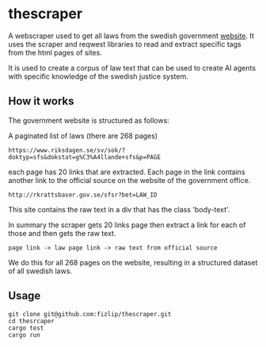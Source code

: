 # thescraper

A webscraper used to get all laws from the swedish government [website](https://www.riksdagen.se/sv/sok/?doktyp=sfs&dokstat=g%C3%A4llande+sfs&p=1).
It uses the scraper and reqwest libraries to read and extract specific tags
from the html pages of sites.

It is used to create a corpus of law text that can be used to create AI agents
with specific knowledge of the swedish justice system.

## How it works
The government website is structured as follows:

A paginated list of laws (there are 268 pages)
```
https://www.riksdagen.se/sv/sok/?doktyp=sfs&dokstat=g%C3%A4llande+sfs&p=PAGE
```
each page has 20 links that are extracted. Each page in the link contains 
another link to the official source on the website of the government office.
```
http://rkrattsbaser.gov.se/sfsr?bet=LAW_ID
```
This site contains the raw text in a div that has the class 'body-text'.

In summary the scraper gets 20 links page then extract a link for each of
those and then gets the raw text.

```
page link -> law page link -> raw text from official source
```
We do this for all 268 pages on the website, resulting in a structured dataset
of all swedish laws.

## Usage

```
git clone git@github.com:fizlip/thescraper.git
cd thesrcaper
cargo test
cargo run
```

